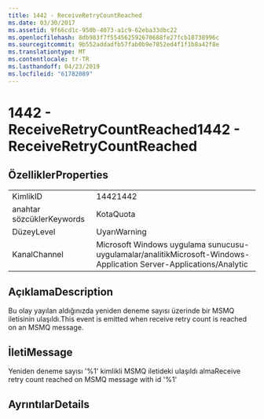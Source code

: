 ```yaml
---
title: 1442 - ReceiveRetryCountReached
ms.date: 03/30/2017
ms.assetid: 9f66cd1c-950b-4073-a1c9-62eba33dbc22
ms.openlocfilehash: 8db983f7f554562592670688fe27fcb18738996c
ms.sourcegitcommit: 9b552addadfb57fab0b9e7852ed4f1f1b8a42f8e
ms.translationtype: MT
ms.contentlocale: tr-TR
ms.lasthandoff: 04/23/2019
ms.locfileid: "61782089"
---
```

# <a name="1442---receiveretrycountreached"></a><span data-ttu-id="6113b-102">1442 - ReceiveRetryCountReached</span><span class="sxs-lookup"><span data-stu-id="6113b-102">1442 - ReceiveRetryCountReached</span></span>
## <a name="properties"></a><span data-ttu-id="6113b-103">Özellikler</span><span class="sxs-lookup"><span data-stu-id="6113b-103">Properties</span></span>  
  
|||  
|-|-|  
|<span data-ttu-id="6113b-104">Kimlik</span><span class="sxs-lookup"><span data-stu-id="6113b-104">ID</span></span>|<span data-ttu-id="6113b-105">1442</span><span class="sxs-lookup"><span data-stu-id="6113b-105">1442</span></span>|  
|<span data-ttu-id="6113b-106">anahtar sözcükler</span><span class="sxs-lookup"><span data-stu-id="6113b-106">Keywords</span></span>|<span data-ttu-id="6113b-107">Kota</span><span class="sxs-lookup"><span data-stu-id="6113b-107">Quota</span></span>|  
|<span data-ttu-id="6113b-108">Düzey</span><span class="sxs-lookup"><span data-stu-id="6113b-108">Level</span></span>|<span data-ttu-id="6113b-109">Uyarı</span><span class="sxs-lookup"><span data-stu-id="6113b-109">Warning</span></span>|  
|<span data-ttu-id="6113b-110">Kanal</span><span class="sxs-lookup"><span data-stu-id="6113b-110">Channel</span></span>|<span data-ttu-id="6113b-111">Microsoft Windows uygulama sunucusu-uygulamalar/analitik</span><span class="sxs-lookup"><span data-stu-id="6113b-111">Microsoft-Windows-Application Server-Applications/Analytic</span></span>|  
  
## <a name="description"></a><span data-ttu-id="6113b-112">Açıklama</span><span class="sxs-lookup"><span data-stu-id="6113b-112">Description</span></span>  
 <span data-ttu-id="6113b-113">Bu olay yayılan aldığınızda yeniden deneme sayısı üzerinde bir MSMQ iletisinin ulaşıldı.</span><span class="sxs-lookup"><span data-stu-id="6113b-113">This event is emitted when receive retry count is reached on an MSMQ message.</span></span>  
  
## <a name="message"></a><span data-ttu-id="6113b-114">İleti</span><span class="sxs-lookup"><span data-stu-id="6113b-114">Message</span></span>  
 <span data-ttu-id="6113b-115">Yeniden deneme sayısı '%1' kimlikli MSMQ iletideki ulaşıldı alma</span><span class="sxs-lookup"><span data-stu-id="6113b-115">Receive retry count reached on MSMQ message with id '%1'</span></span>  
  
## <a name="details"></a><span data-ttu-id="6113b-116">Ayrıntılar</span><span class="sxs-lookup"><span data-stu-id="6113b-116">Details</span></span>

